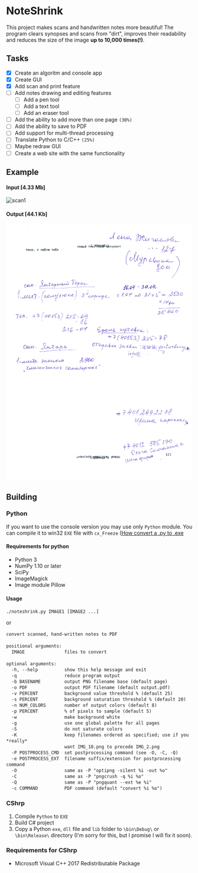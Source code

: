 NoteShrink
==========
This project makes scans and handwritten notes more beautiful! The program clears synopses and scans from "dirt", improves their readability and reduces the size of the image **up to 10,000 times(!)**.

## Tasks
- [X] Create an algoritm and console app
- [X] Create GUI
- [X] Add scan and print feature
- [ ] Add notes drawing and editing features
    - [ ] Add a pen tool
	- [ ] Add a text tool
	- [ ] Add an eraser tool
- [ ] Add the ability to add more than one page `(30%)`
- [ ] Add the ability to save to PDF
- [ ] Add support for multi-thread processing
- [ ] Translate Python to C/C++ `(25%)`
- [ ] Maybe redraw GUI
- [ ] Create a web site with the same functionality

## Example

#### Input [4.33 Mb]

![scan1](/examples/Input2.png "Input image. 4.33 Mb")

#### Output [44.1 Kb]

![scan2](/examples/output2.png "Output image. 44.1 Kb")

## Building

### Python
If you want to use the console version you may use only `Python` module. You can compile it to win32 `EXE` file with `cx_Freeze` ([How convert a .py to .exe](https://stackoverflow.com/questions/41570359/how-can-i-convert-a-py-to-exe-for-python)

#### Requirements for python

 - Python 3
 - NumPy 1.10 or later
 - SciPy
 - ImageMagick
 - Image module Pillow

#### Usage

```
./noteshrink.py IMAGE1 [IMAGE2 ...]
```
or
```
convert scanned, hand-written notes to PDF

positional arguments:
  IMAGE               files to convert

optional arguments:
  -h, --help          show this help message and exit
  -q                  reduce program output
  -b BASENAME         output PNG filename base (default page)
  -o PDF              output PDF filename (default output.pdf)
  -v PERCENT          background value threshold % (default 25)
  -s PERCENT          background saturation threshold % (default 20)
  -n NUM_COLORS       number of output colors (default 8)
  -p PERCENT          % of pixels to sample (default 5)
  -w                  make background white
  -g                  use one global palette for all pages
  -S                  do not saturate colors
  -K                  keep filenames ordered as specified; use if you *really*
                      want IMG_10.png to precede IMG_2.png
  -P POSTPROCESS_CMD  set postprocessing command (see -O, -C, -Q)
  -e POSTPROCESS_EXT  filename suffix/extension for postprocessing command
  -O                  same as -P "optipng -silent %i -out %o"
  -C                  same as -P "pngcrush -q %i %o"
  -Q                  same as -P "pngquant --ext %e %i"
  -c COMMAND          PDF command (default "convert %i %o")
```

### CShrp
 1. Compile `Python` to `EXE`
 2. Build C# project
 3. Copy a Python `exe`, `dll` file and `lib` folder to `\bin\Debug\` or `\bin\Release\` directory (I'm sorry for this, but I promise I will fix it soon).

### Requirements for CShrp
 - Microsoft Visual C++ 2017 Redistributable Package
